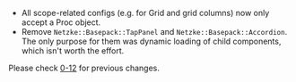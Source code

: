 * All scope-related configs (e.g. for Grid and grid columns) now only accept a Proc object.
* Remove `Netzke::Basepack::TapPanel` and `Netzke::Basepack::Accordion`. The only purpose for them was dynamic loading
    of child components, which isn't worth the effort.

Please check [0-12](https://github.com/netzke/netzke-basepack/blob/0-12/CHANGELOG.md) for previous changes.
